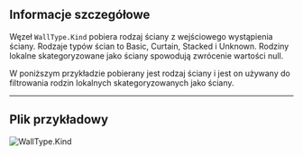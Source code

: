 ## Informacje szczegółowe
Węzeł `WallType.Kind` pobiera rodzaj ściany z wejściowego wystąpienia ściany. Rodzaje typów ścian to Basic, Curtain, Stacked i Unknown. Rodziny lokalne skategoryzowane jako ściany spowodują zwrócenie wartości null.

W poniższym przykładzie pobierany jest rodzaj ściany i jest on używany do filtrowania rodzin lokalnych skategoryzowanych jako ściany.
___
## Plik przykładowy

![WallType.Kind](./Revit.Elements.WallType.Kind_img.jpg)
